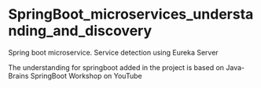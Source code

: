 # SpringBoot_microservices_understanding_and_discovery
Spring boot microservice. Service detection using Eureka Server 

The understanding for springboot added in the project is based on Java-Brains SpringBoot Workshop on YouTube
